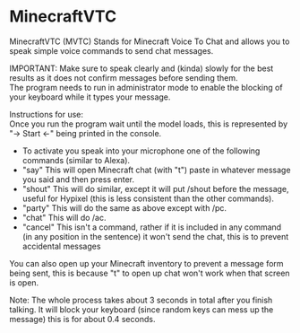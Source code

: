 # MinecraftVTC
MinecraftVTC (MVTC) Stands for Minecraft Voice To Chat and allows you to speak simple voice commands to send chat messages.

IMPORTANT:
Make sure to speak clearly and (kinda) slowly for the best results as it does not confirm messages before sending them.
<br>
The program needs to run in administrator mode to enable the blocking of your keyboard while it types your message.


Instructions for use:
<br>
Once you run the program wait until the model loads, this is represented by "-> Start <-" being printed in the console.
* To activate you speak into your microphone one of the following commands (similar to Alexa).
* "say" <message>   This will open Minecraft chat (with "t") paste in whatever message you said and then press enter.
* "shout" <message> This will do similar, except it will put /shout before the message, useful for Hypixel (this is less consistent than the other commands).
* "party" <message> This will do the same as above except with /pc.
* "chat" <message> This will do /ac.
* "cancel" This isn't a command, rather if it is included in any command (in any position in the sentence) it won't send the chat, this is to prevent accidental messages

You can also open up your Minecraft inventory to prevent a message form being sent, this is because "t" to open up chat won't work when that screen is open.

Note: 
The whole process takes about 3 seconds in total after you finish talking.
It will block your keyboard (since random keys can mess up the message) this is for about 0.4 seconds.
